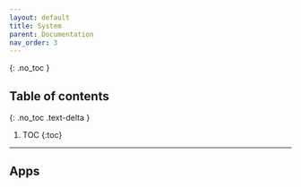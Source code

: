 ```yaml
---
layout: default
title: System
parent: Documentation
nav_order: 3
---
```


{: .no_toc }

## Table of contents
{: .no_toc .text-delta }

1. TOC
{:toc}

---

## Apps

